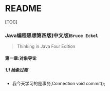 # README
[TOC]
### Java编程思想第四版(中文版)`Bruce Eckel`
>Thinking in Java Four Edition
#### 第一章:对象导论
##### 1.1 抽象过程
- 我今天学习的是事务,Connection void commit();
